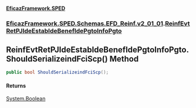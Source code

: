 #### [EficazFramework.SPED](EficazFrameworkSPED.md 'EficazFramework SPED')
### [EficazFramework.SPED.Schemas.EFD_Reinf.v2_01_01](EficazFramework.SPED.Schemas.EFD_Reinf.v2_01_01.md 'EficazFramework.SPED.Schemas.EFD_Reinf.v2_01_01').[ReinfEvtRetPJIdeEstabIdeBenefIdePgtoInfoPgto](EficazFramework.SPED.Schemas.EFD_Reinf.v2_01_01/ReinfEvtRetPJIdeEstabIdeBenefIdePgtoInfoPgto.md 'EficazFramework.SPED.Schemas.EFD_Reinf.v2_01_01.ReinfEvtRetPJIdeEstabIdeBenefIdePgtoInfoPgto')

## ReinfEvtRetPJIdeEstabIdeBenefIdePgtoInfoPgto.ShouldSerializeindFciScp() Method

```csharp
public bool ShouldSerializeindFciScp();
```

#### Returns
[System.Boolean](https://docs.microsoft.com/en-us/dotnet/api/System.Boolean 'System.Boolean')